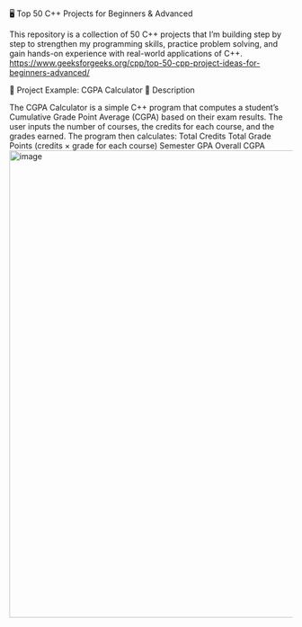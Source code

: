 🖥️ Top 50 C++ Projects for Beginners & Advanced

This repository is a collection of 50 C++ projects that I’m building step by step to strengthen my programming skills, practice problem solving, and gain hands-on experience with real-world applications of C++.
https://www.geeksforgeeks.org/cpp/top-50-cpp-project-ideas-for-beginners-advanced/

🔎 Project Example: CGPA Calculator
📘 Description

The CGPA Calculator is a simple C++ program that computes a student’s Cumulative Grade Point Average (CGPA) based on their exam results.
The user inputs the number of courses, the credits for each course, and the grades earned.
The program then calculates:
Total Credits
Total Grade Points (credits × grade for each course)
Semester GPA
Overall CGPA
<img width="1709" height="831" alt="image" src="https://github.com/user-attachments/assets/9ca32680-b980-4709-a0b5-c0c8542be140" />
